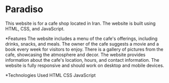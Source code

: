 # Paradiso

This website is for a cafe shop located in Iran. The website is built using HTML, CSS, and JavaScript.

*Features
The website includes a menu of the cafe's offerings, including drinks, snacks, and meals.
The owner of the cafe suggests a movie and a book every week for visitors to enjoy.
There is a gallery of pictures from the cafe, showcasing the atmosphere and decor.
The website provides information about the cafe's location, hours, and contact information.
The website is fully responsive and should work on desktop and mobile devices.

*Technologies Used
HTML
CSS
JavaScript
